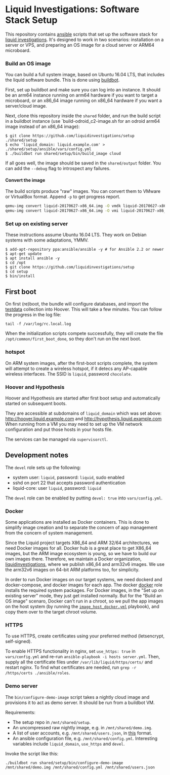 # Liquid Investigations: Software Stack Setup
This repository contains [ansible](http://docs.ansible.com/ansible/) scripts
that set up the software stack for [liquid investigations][]. It's designed to
work in two scenarios: installation on a server or VPS, and preparing an OS
image for a cloud server or ARM64 microboard.

[liquid investigations]: https://liquidinvestigations.org/wordpress


### Build an OS image
You can build a full system image, based on Ubuntu 16.04 LTS, that includes the
liquid software bundle. This is done using [buildbot][].

[buildbot]: https://github.com/liquidinvestigations/buildbot

First, set up buildbot and make sure you can log into an instance. It should be
an arm64 instance running on arm64 hardware if you want to target a microboard,
or an x86_64 image running on x86_64 hardware if you want a server/cloud image.

Next, clone this repository inside the `shared` folder, and run the build
script in a buildbot instance (use `build-odroid_c2-image.sh for an odroid
arm64 image instead of an x86_64 image):

```shell
$ git clone https://github.com/liquidinvestigations/setup ./shared/setup
$ echo 'liquid_domain: liquid.example.com' > ./shared/setup/ansible/vars/config.yml
$ ./buildbot run shared/setup/bin/build_image cloud
```

If all goes well, the image should be saved in the `shared/output` folder. You
can add the `--debug` flag to introspect any failures.

#### Convert the image
The build scripts produce "raw" images. You can convert them to VMware or
VirtualBox format. Append `-p` to get progress report.

```sh
qemu-img convert liquid-20170627-x86_64.img -O vmdk liquid-20170627-x86_64.vmdk
qemu-img convert liquid-20170627-x86_64.img -O vmi liquid-20170627-x86_64.vmi
```



### Set up on existing server
These instructions assume Ubuntu 16.04 LTS. They work on Debian systems with
some adaptations, YMMV.

```shell
$ add-apt-repository ppa:ansible/ansible -y # for Ansible 2.2 or newer
$ apt-get update
$ apt install ansible -y
$ cd /opt
$ git clone https://github.com/liquidinvestigations/setup
$ cd setup
$ bin/install
```


## First boot
On first (re)boot, the bundle will configure databases, and import the
[testdata](https://github.com/hoover/testdata) collection into Hoover. This
will take a few minutes. You can follow the progress in the log file:

```
tail -f /var/log/rc.local.log
```

When the initialization scripts compete successfully, they will create the file
`/opt/common/first_boot_done`, so they don't run on the next boot.

### hotspot
On ARM system images, after the first-boot scripts complete, the system will
attempt to create a wireless hotspot, if it detecs any AP-capable wireless
interfaces. The SSID is `liquid`, password `chocolate`.

### Hoover and Hypothesis
Hoover and Hypothesis are started after first boot setup and automatically
started on subsequent boots.

They are accessible at subdomains of `liquid_domain` which was set above:
http://hoover.liquid.example.com and http://hypothesis.liquid.example.com
When running from a VM you may need to set up the VM network configuration
and put those hosts in your hosts file.

The services can be managed via `supervisorctl`.

## Development notes

The `devel` role sets up the following:

- system user: `liquid`, password: `liquid`, sudo enabled
- sshd on port 22 that accepts password authentication
- liquid-core: user `liquid`, password: `liquid`

The `devel` role can be enabled by putting `devel: true` into `vars/config.yml`.

### Docker
Some applications are installed as Docker containers. This is done to simplify
image creation and to separate the concern of app management from the concern
of system management.

Since the Liquid project targets X86_64 and ARM 32/64 architectures, we need
Docker images for all. Docker hub is a great place to get X86_64 images, but
the ARM image ecosystem is young, so we have to build our own images there.
Therefore, we maintain a Docker organization,
[liquidinvestigations](https://hub.docker.com/r/liquidinvestigations/), where
we publish x86_64 and arm32v6 images. We use the arm32v6 images on 64-bit ARM
platforms too, for simplicity.

In order to run Docker images on our target systems, we need dockerd and
docker-compose, and docker images for each app. The docker
[docker](ansible/roles/docker) role installs the required system packages. For
Docker images, in the "Set up on existing server" mode, they just get installed
normally. But for the "Build an OS image" scenaro, Docker can't run in a
chroot, so we pull the app images on the host system (by running the
[`image_host_docker.yml`](ansible/image_host_docker.yml) playbook), and copy
them over to the target chroot volume.

### HTTPS
To use HTTPS, create certificates using your preferred method (letsencrypt,
self-signed).

To enable HTTPS functionality in nginx, set `use_https: true` in
`vars/config.yml` and re-run `ansible-playbook -i hosts server.yml`.  Then,
supply all the certificate files under `/var/lib/liquid/https/certs/` and
restart nginx.  To find what certificates are needed, run `grep -r /https/certs
./ansible/roles`.

### Demo server
The `bin/configure-demo-image` script takes a nightly cloud image and
provisions it to act as demo server. It should be run from a buildbot VM.

Requirements:
* The setup repo in `/mnt/shared/setup`.
* An uncompressed raw nightly image, e.g. in `/mnt/shared/demo.img`.
* A list of user accounts, e.g. `/mnt/shared/users.json`, in
  [this](https://github.com/liquidinvestigations/setup/blob/e9cdcbfcbd2af8627d9c6e048ce01b892ac49da7/ansible/roles/liquid-core/files/users.json)
  format.
* An ansible configuration file, e.g. `/mnt/shared/config.yml`. Interesting variables include `liquid_domain`, `use_https` and `devel`.

Invoke the script like this:

```shell
./buildbot run shared/setup/bin/configure-demo-image /mnt/shared/demo.img /mnt/shared/config.yml /mnt/shared/users.json
```
